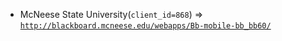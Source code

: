  - McNeese State University(`client_id=868`) => [`http://blackboard.mcneese.edu/webapps/Bb-mobile-bb_bb60/`](http://blackboard.mcneese.edu/webapps/Bb-mobile-bb_bb60/)
